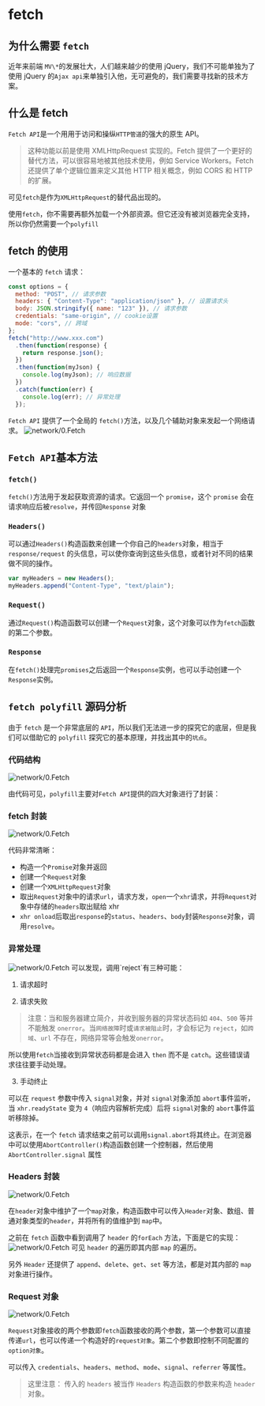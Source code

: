 # fetch

## 为什么需要 `fetch`

近年来前端 `MV\*`的发展壮大，人们越来越少的使用 jQuery，我们不可能单独为了使用 jQuery 的`Ajax api`来单独引入他，无可避免的，我们需要寻找新的技术方案。

## 什么是 fetch

`Fetch API`是一个用用于访问和操纵`HTTP管道`的强大的原生 API。

> 这种功能以前是使用 XMLHttpRequest 实现的。Fetch 提供了一个更好的替代方法，可以很容易地被其他技术使用，例如 Service Workers。Fetch 还提供了单个逻辑位置来定义其他 HTTP 相关概念，例如 CORS 和 HTTP 的扩展。

可见`fetch`是作为`XMLHttpRequest`的替代品出现的。

使用`fetch`，你不需要再额外加载一个外部资源。但它还没有被浏览器完全支持，所以你仍然需要一个`polyfill`

## fetch 的使用

一个基本的 `fetch` 请求：

```js
const options = {
  method: "POST", // 请求参数
  headers: { "Content-Type": "application/json" }, // 设置请求头
  body: JSON.stringify({ name: "123" }), // 请求参数
  credentials: "same-origin", // cookie设置
  mode: "cors", // 跨域
};
fetch("http://www.xxx.com")
  .then(function(response) {
    return response.json();
  })
  .then(function(myJson) {
    console.log(myJson); // 响应数据
  })
  .catch(function(err) {
    console.log(err); // 异常处理
  });
```

`Fetch API` 提供了一个全局的 `fetch()`方法，以及几个辅助对象来发起一个网络请求。
<img src="http://img.zhangyapeng.club/network/0.Fetch/wlqq_4.png" alt="network/0.Fetch" style="zoom:100%;" />

## `Fetch API`基本方法

### `fetch()`

`fetch()`方法用于发起获取资源的请求。它返回一个 `promise`，这个 `promise` 会在请求响应后被`resolve`，并传回`Response` 对象

### `Headers()`

可以通过`Headers()`构造函数来创建一个你自己的`headers`对象，相当于 `response/request` 的头信息，可以使你查询到这些头信息，或者针对不同的结果做不同的操作。

```js
var myHeaders = new Headers();
myHeaders.append("Content-Type", "text/plain");
```

### `Request()`

通过`Request()`构造函数可以创建一个`Request`对象，这个对象可以作为`fetch`函数的第二个参数。

### `Response`

在`fetch()`处理完`promises`之后返回一个`Response`实例，也可以手动创建一个`Response`实例。

## `fetch polyfill` 源码分析

由于 `fetch` 是一个非常底层的 `API`，所以我们无法进一步的探究它的底层，但是我们可以借助它的 `polyfill` 探究它的基本原理，并找出其中的`坑点`。

### 代码结构

<img src="http://img.zhangyapeng.club/network/0.Fetch/wlqq_5.png" alt="network/0.Fetch" style="zoom:100%;" />

由代码可见，`polyfill`主要对`Fetch API`提供的四大对象进行了封装：

### fetch 封装

<img src="http://img.zhangyapeng.club/network/0.Fetch/wlqq_6.png" alt="network/0.Fetch" style="zoom:100%;" />

代码非常清晰：

- 构造一个`Promise`对象并返回
- 创建一个`Request`对象
- 创建一个`XMLHttpRequest`对象
- 取出`Request`对象中的请求`url`，请求方发，`open`一个`xhr`请求，并将`Request`对象中存储的`headers`取出赋给 xhr
- `xhr onload`后取出`response`的`status`、`headers`、`body`封装`Response`对象，调用`resolve`。

### 异常处理

<img src="http://img.zhangyapeng.club/network/0.Fetch/wlqq_7.png" alt="network/0.Fetch" style="zoom:100%;" />
可以发现，调用`reject`有三种可能：

1. 请求超时

2. 请求失败

> 注意：当和服务器建立简介，并收到服务器的异常状态码如 `404`、`500` 等并不能触发 `onerror`。当`网络故障`时或`请求被阻止`时，才会标记为 `reject`，如`跨域`、`url` 不存在，网络异常等会触发`onerror`。

所以使用`fetch`当接收到异常状态码都是会进入 `then` 而不是 `catch`。这些错误请求往往要手动处理。

3. 手动终止

可以在 `request` 参数中传入 `signal`对象，并对 `signal`对象添加 `abort`事件监听，当 `xhr.readyState` 变为 `4`（响应内容解析完成）后将 `signal`对象的 `abort`事件监听移除掉。

这表示，在一个 `fetch` 请求结束之前可以调用`signal.abort`将其终止。在浏览器中可以使用`AbortController()`构造函数创建一个控制器，然后使用 `AbortController.signal` 属性

### Headers 封装

<img src="http://img.zhangyapeng.club/network/0.Fetch/wlqq_8.png" alt="network/0.Fetch" style="zoom:100%;" />

在`header`对象中维护了一个`map`对象，构造函数中可以传入`Header`对象、数组、普通对象类型的`header`，并将所有的值维护到 `map`中。

之前在 `fetch` 函数中看到调用了 `header` 的`forEach` 方法，下面是它的实现：
<img src="http://img.zhangyapeng.club/network/0.Fetch/wlqq_9.png" alt="network/0.Fetch" style="zoom:100%;" />
可见 `header` 的遍历即其内部 `map` 的遍历。

另外 `Header` 还提供了 `append`、`delete`、`get`、`set` 等方法，都是对其内部的 `map` 对象进行操作。

### Request 对象

<img src="http://img.zhangyapeng.club/network/0.Fetch/wlqq_10.png" alt="network/0.Fetch" style="zoom:100%;" />

`Request`对象接收的两个参数即`fetch`函数接收的两个参数，第一个参数可以直接传递`url`，也可以传递一个构造好的`request对象`。第二个参数即控制不同配置的`option对象`。

可以传入 `credentials`、`headers`、`method`、`mode`、`signal`、`referrer` 等属性。

> 这里注意：
> 传入的 `headers` 被当作 `Headers` 构造函数的参数来构造 `header` 对象。

